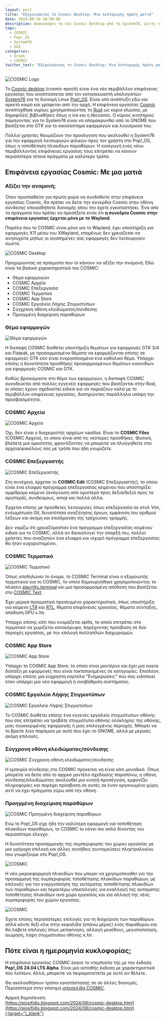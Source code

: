 ```yaml
---
layout: post
title: "Εξερευνώντας το Cosmic Desktop: Μια λεπτομερής πρώτη ματιά"
date: 2024-08-24 10:00:00
description: Ανακαλύψτε το νέο Cosmic Desktop από τη System76. Δείτε τις δυνατότητες του και την εξέλιξη του Pop!_OS.
tags:
  - COSMIC
  - Pop!_OS
  - System76
  - GUI
categories:
  - Greek
  - COSMIC
twitter_text: "Εξερευνώντας το Cosmic Desktop: Μια λεπτομερής πρώτη ματιά"
---
```


![COSMIC Logo](/post_images/cosmic/COSMIC-logo-header.png "COSMIC Logo")

Το [Cosmic desktop](https://github.com/pop-os/cosmic-epoch/?ref=iosifidis.gr) (cosmic-epoch) είναι ένα νέο περιβάλλον επιφάνειας εργασίας που αναπτύσσεται από τον κατασκευαστή υπολογιστών [System76](https://system76.com/?ref=iosifidis.gr) για τη διανομή Linux [Pop!\_OS](https://pop.system76.com/?ref=iosifidis.gr). Είναι υπό ανάπτυξη εδώ και αρκετό καιρό και γράφεται από την αρχή. Η επιφάνεια εργασίας [Cosmic](https://system76.com/cosmic) αναπτύχθηκε κυρίως χρησιμοποιώντας τη [Rust](https://www.rust-lang.org/?ref=iosifidis.gr) ως κύρια γλώσσα, με δημοφιλείς βιβλιοθήκες όπως η ice και η libcosmic. Ο κύριος κινητήριος παράγοντας για το System76 είναι να απομακρυνθεί από το GNOME που βασίζεται στο GTK για το οικοσύστημα εφαρμογών και λογισμικού του.

Πολλοί χρήστες θαυμάζουν την προσέγγιση που ακολουθεί η System76 για την εφαρμογή λειτουργιών φιλικών προς τον χρήστη στο Pop!\_OS, όπως η τοποθέτηση πλακιδίων παραθύρων. Η εισαγωγή ενός νέου περιβάλλοντος επιφάνειας εργασίας τους επιτρέπει να κάνουν περισσότερα τέτοια πράγματα με καλύτερο τρόπο.

## Επιφάνεια εργασίας Cosmic: Με μια ματιά

### Αξίζει την αναμονή;

Όταν προσπαθείτε για πρώτη φορά να συνδεθείτε στην επιφάνεια εργασίας Cosmic, θα πρέπει να δείτε την συνερδία Cosmic στην οθόνη σύνδεσης οποιασδήποτε διανομής όπου την έχετε εγκαταστήσει. Ένα από τα πράγματα που πρέπει να προσέξετε είναι ότι **η συνεδρία Cosmic στην επιφάνεια εργασίας έρχεται μόνο με το Wayland**.

Παρόλο που το COSMIC είναι μόνο για το Wayland, έχει υποστήριξη για εφαρμογές X11 μέσω του XWayland, επομένως δεν χρειάζεται να ανησυχείτε μήπως οι αγαπημένες σας εφαρμογές δεν λειτουργούν σωστά.

![COSMIC Desktop](/post_images/cosmic/proti-matia/COSMIC_a-1.jpg "COSMIC Desktop")

Προχωρώντας σε πράγματα που το κάνουν να αξίζει την αναμονή. Εδώ είναι τα βασικά χαρακτηριστικά του COSMIC:

- Θέμα εφαρμογών
- COSMIC Αρχεία
- COSMIC Επεξεργασία
- COSMIC Τερματικό
- COSMIC App Store
- COSMIC Εργαλείο Λήψης Στιγμιοτύπων
- Σύγχρονη οθόνη κλειδώματος/σύνδεσης
- Προηγμένη διαχείριση παραθύρων

### Θέμα εφαρμογών

![Θέμα εφαρμογών](/post_images/cosmic/proti-matia/COSMIC_b.jpg "Θέμα εφαρμογών")

Η διεπαφή COSMIC διαθέτει υποστήριξη θεμάτων για εφαρμογές GTK 3/4 και Flatpak, με προσαρμοσμένα θέματα να εφαρμόζονται επίσης σε εφαρμογές GTK εάν είναι ενεργοποιημένο ένα καθολικό θέμα. Υπάρχει επίσης η δυνατότητα προσθήκης προσαρμοσμένων θεμάτων εικονιδίων για εφαρμογές COSMIC και GTK.

Καθώς βρισκόμαστε στο θέμα των εφαρμογών, η διεπαφή COSMIC συνοδεύεται από πολλές εγγενείς εφαρμογές που βασίζονται στην Rust, οι οποίες έχουν σχεδιαστεί ειδικά για να ταιριάζουν καλά με το περιβάλλον επιφάνειας εργασίας, διατηρώντας παράλληλα υπόψη την προσβασιμότητα.

### COSMIC Αρχεία

![COSMIC Αρχεία](/post_images/cosmic/proti-matia/COSMIC_c.jpg "COSMIC Αρχεία")

Όχι, δεν είναι ο διαχειριστής αρχείων nautilus. Είναι το **COSMIC Files** (COSMIC Αρχεία), το οποίο είναι από τις νεότερες προσθήκες. Φυσικά, βλέπετε μια ομοιότητα, φροντίζοντας να μπορείτε να πλοηγηθείτε στα αρχεία/φακέλους σας με τρόπο που ήδη γνωρίζετε.

### COSMIC Επεξεργαστής

![COSMIC Επεξεργαστής](/post_images/cosmic/proti-matia/COSMIC_f.jpg "COSMIC Επεξεργαστής")

Στη συνέχεια, έρχεται το **COSMIC Edit** (COSMIC Επεξεργαστής), το οποίο είναι ένα ελαφρύ πρόγραμμα επεξεργασίας κειμένου που υποστηρίζει αμφίδρομο κείμενο (ανάγνωση από αριστερά προς δεξιά/δεξιά προς τα αριστερά), συνδέσμους, emoji και πολλά άλλα.

Έρχεται επίσης με πρόσθετες λειτουργίες όπως επεξεργασία σε στυλ Vim, ενσωμάτωση Git, δυνατότητα αναζήτησης έργων, εμφάνιση του αριθμού λέξεων και ακόμη και επισήμανση της τρέχουσας γραμμής.

Δεν νομίζω ότι χρειαζόμασταν ένα πρόγραμμα επεξεργασίας κειμένου ειδικά για το COSMIC, αλλά αν δικαιολογεί την ύπαρξή του, πολλοί χρήστες που αναζητούν ένα ελαφρύ και ισχυρό πρόγραμμα επεξεργασίας θα ήταν ευχαριστημένοι.

### COSMIC Τερματικό

![COSMIC Τερματικό](/post_images/cosmic/proti-matia/COSMIC_d.jpg "COSMIC Τερματικό")

Όπως υποδηλώνει το όνομα, το COSMIC Terminal είναι ο εξομοιωτής τερματικού για το COSMIC, το οποίο δημιουργήθηκε χρησιμοποιώντας το πλαίσιο [alacritty_terminal](https://crates.io/crates/alacritty_terminal?ref=iosifidis.gr) και μια προσαρμοσμένη απόδοση που βασίζεται στο [COSMIC Text](https://github.com/pop-os/cosmic-text?ref=iosifidis.gr).

Έχει μερικά πραγματικά προσεγμένα χαρακτηριστικά, όπως υποστήριξη για κείμενο [LTR](https://developer.mozilla.org/en-US/docs/Glossary/LTR?ref=iosifidis.gr) και [RTL](https://en.wikipedia.org/wiki/Right-to-left_script?ref=iosifidis.gr), θέματα επιφάνειας εργασίας, θέματα σύνταξης, απόδοση GPU κ.λπ.

Υπάρχει επίσης κάτι που ονομάζεται splits, το οποίο επιτρέπει στο τερματικό να χωρίζεται κατακόρυφα, παρέχοντας πρόσβαση σε δύο περιοχές εργασίας, με την επιλογή πολλαπλών διαχωρισμών.

### COSMIC App Store

![COSMIC App Store](/post_images/cosmic/proti-matia/COSMIC_e.jpg "COSMIC App Store")

Υπάρχει το COSMIC App Store, το οποίο είναι μοντέρνο και έχει μια οικεία διάταξη με εφαρμογές που είναι τακτοποιημένες σε κατηγορίες. Επιπλέον, υπάρχει επίσης μια εύχρηστη καρτέλα "Ενημερώσεις" που σας ειδοποιεί όταν υπάρχει μια νέα εφαρμογή ή αναβάθμιση συστήματος.

### COSMIC Εργαλείο Λήψης Στιγμιοτύπων

![COSMIC Εργαλείο Λήψης Στιγμιοτύπων](/post_images/cosmic/proti-matia/COSMIC_e.jpg "COSMIC Εργαλείο Λήψης Στιγμιοτύπων")

Το COSMIC διαθέτει επίσης ένα εγγενές εργαλείο στιγμιότυπων οθόνης που σας επιτρέπει να τραβάτε στιγμιότυπα οθόνης ολόκληρης της οθόνης, μιας συγκεκριμένης εφαρμογής ή μιας επιλεγμένης περιοχής. Μπορεί να το βρείτε λίγο παρόμοιο με αυτό που έχει το GNOME, αλλά με μερικές ακόμη επιλογές.

### Σύγχρονη οθόνη κλειδώματος/σύνδεσης

![COSMIC Σύγχρονη οθόνη κλειδώματος/σύνδεσης](/post_images/cosmic/proti-matia/COSMIC_h.jpg "COSMIC Σύγχρονη οθόνη κλειδώματος/σύνδεσης")

Η εμπειρία σύνδεσης στο COSMIC πρόκειται να είναι κάτι μοναδικό. Όπως μπορείτε να δείτε από το αρχικό μοντέλο σχεδίασης παραπάνω, η οθόνη σύνδεσης/κλειδώματος ακολουθεί μια κινητή προσέγγιση, εμφανίζει πληροφορίες και παρέχει πρόσβαση σε αυτές σε έναν οργανωμένο χώρο, αντί να έχει πράγματα γύρω από την οθόνη.

### Προηγμένη διαχείριση παραθύρων

![COSMIC Προηγμένη διαχείριση παραθύρων](/post_images/cosmic/proti-matia/COSMIC_i-1.jpg "COSMIC Προηγμένη διαχείριση παραθύρων")

Ενώ το Pop!\_OS είχε ήδη την καλύτερη εφαρμογή για τοποθέτηση πλακιδίων παραθύρων, το COSMIC το κάνει πιο απλό δίνοντάς του περισσότερο έλεγχο.

Η δυνατότητα προσαρμογής της συμπεριφοράς του χώρου εργασίας με μια γρήγορη επιλογή και άλλες συνήθεις συντομεύσεις πληκτρολογίου που γνωρίζουμε στο Pop!\_OS.

![COSMIC](/post_images/cosmic/proti-matia/COSMIC_j-1.jpg "COSMIC")

Η νέα μικροεφαρμογή πλακιδίων που μπορεί να χρησιμοποιηθεί για την προσαρμογή της συμπεριφοράς τοποθέτησης πλακιδίων παραθύρων, με επιλογές για την ενεργοποίηση της αυτόματης τοποθέτησης πλακιδίων των παραθύρων και περαιτέρω υποεπιλογές για εναλλαγή της αυτόματης τοποθέτησης πλακιδίων ανά χώρο εργασίας και για αλλαγή της νέας συμπεριφοράς του χώρου εργασίας.

![COSMIC](/post_images/cosmic/proti-matia/COSMIC_k.jpg "COSMIC")

Έχετε επίσης περισσότερες επιλογές για τη διαχείριση των παραθύρων. απλά κάντε δεξί κλικ στην κεφαλίδα (επάνω μέρος) ενός παραθύρου και θα λάβετε επιλογές όπως μετακίνηση, αλλαγή μεγέθους, μεγιστοποίηση, αιώρηση, λήψη στιγμιότυπου οθόνης κ.λπ.

## Πότε είναι η ημερομηνία κυκλοφορίας;

Η επιφάνεια εργασίας COSMIC έκανε το ντεμπούτο της με την έκδοση **Pop!\_OS 24.04 LTS Alpha**. Είναι μια ασταθής έκδοση με χαρακτηριστικά που λείπουν. Αλλά, μπορείτε να πειραματιστείτε με αυτό αν θέλετε.

Θα ακολουθήσουν τρόποι εγκατάστασης σε σε άλλες διανομές. Περισσότερα στην επίσημη [ιστοσελίδα COSMIC](https://system76.com/cosmic?ref=iosifidis.gr).

Αρχική δημοσίευση:  
[https://eiosifidis.blogspot.com/2024/08/cosmic-desktop.html](https://eiosifidis.blogspot.com/2024/08/cosmic-desktop.html){:target="\_blank"}
